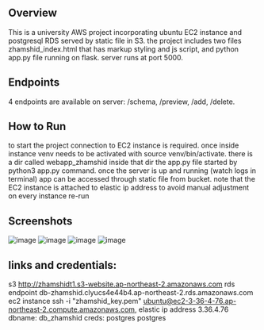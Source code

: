  ## Overview
This is a university AWS project incorporating ubuntu EC2 instance and postgresql RDS served by static file in S3. the project includes two files zhamshid_index.html that has markup styling and js script, and python app.py file running on flask. server runs at port 5000.
## Endpoints
 4 endpoints are available on server: /schema, /preview, /add, /delete<id>.
## How to Run
to start the project connection to EC2 instance is required. once inside instance venv needs to be activated with source venv/bin/activate. there is a dir called webapp_zhamshid inside that dir the app.py file started by python3 app.py command. once the server is up and running (watch logs in terminal) app can be accessed through static file from bucket. note that the EC2 instance is attached to elastic ip address to avoid manual adjustment on every instance re-run

## Screenshots
![image](https://github.com/user-attachments/assets/8bd9a796-4673-45a6-a90d-138d066b69e0)
![image](https://github.com/user-attachments/assets/9fc699a1-ba5f-4585-b7b2-8eb4674eeb82)
![image](https://github.com/user-attachments/assets/67e8b1d6-7841-4998-8446-ce8d0ab6ff35)
![image](https://github.com/user-attachments/assets/e3a8a70a-0483-4d8d-b664-ee8873723fde)

## links and credentials: 
s3 http://zhamshidt1.s3-website.ap-northeast-2.amazonaws.com
rds endpoint db-zhamshid.clyucs4e44b4.ap-northeast-2.rds.amazonaws.com
ec2 instance ssh -i "zhamshid_key.pem" ubuntu@ec2-3-36-4-76.ap-northeast-2.compute.amazonaws.com, elastic ip address 3.36.4.76
dbname: db_zhamshid creds: postgres postgres
